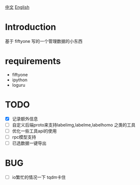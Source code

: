[中文](./readme.md)   [English](./readme_EN.md)
# Introduction
基于 fiftyone 写的一个管理数据的小东西

# requirements
- fiftyone
- ipython
- loguru

# TODO
- [x] 记录额外信息
- [ ] 自定义后端proto来支持labelimg,labelme,labelhomo 之类的工具
- [ ] 优化一些工具api的使用
- [ ] rpc模型支持
- [ ] 已选数据一键导出

# BUG
- [ ] io繁忙的情况一下  tqdm卡住
